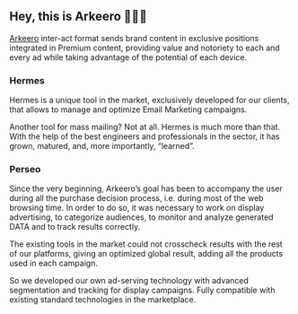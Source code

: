 ## Hey, this is Arkeero 🏹🏹🏹

[Arkeero](https://arkeero.com/) inter-act format sends brand content in exclusive positions integrated in Premium content, providing value and notoriety to each and every ad while taking advantage of the potential of each device.

### Hermes

Hermes is a unique tool in the market, exclusively developed for our clients, that allows to manage and optimize Email Marketing campaigns.

Another tool for mass mailing? Not at all. Hermes is much more than that. With the help of the best engineers and professionals in the sector, it has grown, matured, and, more importantly, “learned”.

### Perseo

Since the very beginning, Arkeero’s goal has been to accompany the user during all the purchase decision process, i.e. during most of the web browsing time. In order to do so, it was necessary to work on display advertising, to categorize audiences, to monitor and analyze generated DATA and to track results correctly.

The existing tools in the market could not crosscheck results with the rest of our platforms, giving an optimized global result, adding all the products used in each campaign.

So we developed our own ad-serving technology with advanced segmentation and tracking for display campaigns. Fully compatible with existing standard technologies in the marketplace.
